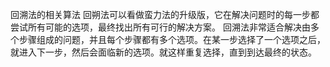 回溯法的相关算法
回朔法可以看做蛮力法的升级版，它在解决问题时的每一步都尝试所有可能的选项，最终找出所有可行的解决方案。
回溯法非常适合解决由多个步骤组成的问题，并且每个步骤都有多个选项。在某一步选择了一个选项之后，就进入下一步，然后会面临新的选项。就这样重复选择，直到到达最终的状态。